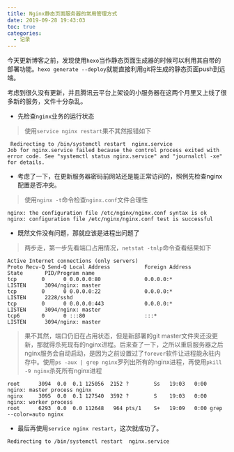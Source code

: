 ```yaml
---
title: Nginx静态页面服务器的常用管理方式
date: 2019-09-28 19:43:03
toc: true
categories:
  - 记录
---
```

今天更新博客之前，发现使用`hexo`当作静态页面生成器的时候可以利用其自带的部署功能。`hexo generate --deploy`就能直接利用git将生成的静态页面push到远端。
<!-- more -->
考虑到很久没有更新，并且腾讯云平台上架设的小服务器在这两个月里又上线了很多新的服务，文件十分杂乱。

* 先检查`nginx`业务的运行状态

> 使用`service nginx restart`果不其然报错如下

```shell
 Redirecting to /bin/systemctl restart  nginx.service
Job for nginx.service failed because the control process exited with error code. See "systemctl status nginx.service" and "journalctl -xe" for details.
```
* 考虑了一下，在更新服务器密码前网站还是能正常访问的，照例先检查nginx配置是否冲突。

> 使用`nginx -t`命令检查`nginx.conf`文件合理性

```shell
nginx: the configuration file /etc/nginx/nginx.conf syntax is ok
nginx: configuration file /etc/nginx/nginx.conf test is successful

```
* 既然文件没有问题，那就应该是进程出问题了

> 两步走，第一步先看端口占用情况，`netstat -tnlp`命令查看结果如下

```shell
Active Internet connections (only servers)
Proto Recv-Q Send-Q Local Address           Foreign Address         State       PID/Program name    
tcp        0      0 0.0.0.0:80              0.0.0.0:*               LISTEN      3094/nginx: master  
tcp        0      0 0.0.0.0:22              0.0.0.0:*               LISTEN      2228/sshd           
tcp        0      0 0.0.0.0:443             0.0.0.0:*               LISTEN      3094/nginx: master  
tcp6       0      0 :::80                   :::*                    LISTEN      3094/nginx: master  
```
> 果不其然，端口仍旧在占用状态，但是新部署的git master文件夹还没更新，那就得杀死现有的nginx进程。后来查了一下，之所以重启服务器之后nginx服务会自动启动，是因为之前设置过了`forever`软件让进程能永驻内存中。使用`ps -aux | grep nginx`罗列出所有的nginx进程，再使用`pkill -9 nginx`杀死所有nginx进程

```shell
root      3094  0.0  0.1 125056  2152 ?        Ss   19:03   0:00 nginx: master process nginx
nginx     3095  0.0  0.1 127540  3592 ?        S    19:03   0:00 nginx: worker process
root      6293  0.0  0.0 112648   964 pts/1    S+   19:09   0:00 grep --color=auto nginx
```

* 最后再使用`service nginx restart`，这次就成功了。

```shell
Redirecting to /bin/systemctl restart  nginx.service
```